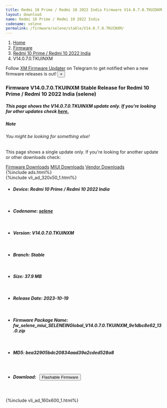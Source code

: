 ```yaml
---
title: Redmi 10 Prime / Redmi 10 2022 India Firmware V14.0.7.0.TKUINXM Update
layout: download
name: Redmi 10 Prime / Redmi 10 2022 India
codename: selene
permalink: /firmware/selene/stable/V14.0.7.0.TKUINXM/
---
```

<nav aria-label="breadcrumb">
    <ol class="breadcrumb">
        <li class="breadcrumb-item"><a href="/">Home</a></li>
        <li class="breadcrumb-item"><a href="/firmware/">Firmware</a></li>
        <li class="breadcrumb-item"><a href="/firmware/selene/">Redmi 10 Prime / Redmi 10 2022 India</a></li>
        <li class="breadcrumb-item active" aria-current="page">V14.0.7.0.TKUINXM</li>
    </ol>
</nav>
<div class="alert alert-primary alert-dismissible fade show" role="alert">
    Follow <a href="https://t.me/XiaomiFirmwareUpdater" class="alert-link">XM Firmware Updater</a> on Telegram to get
    notified when a new firmware releases is out!
    <button type="button" class="close" data-dismiss="alert" aria-label="Close">
        <span aria-hidden="true">&times;</span>
    </button>
</div>
<div class="col-12 mx-auto">
    <h3 class="title bg-light p-2 rounded">Firmware V14.0.7.0.TKUINXM Stable Release for Redmi 10 Prime / Redmi 10 2022 India (selene)</h3>
    <h5>This page shows the V14.0.7.0.TKUINXM update only. If you're looking for other updates check
        <a href="/firmware/selene/">here.</a></h5>
    <div class="card">
        <div class="card-body">
            <h5 class="card-title">Note</h5>
            <h6 class="card-subtitle mb-2 text-muted">You might be looking for something else!</h6>
            <p class="card-text">This page shows a single update only.
                If you're looking for another update or other downloads check:</p>
            <a href="/firmware/" class="card-link">Firmware Downloads</a>
            <a href="/miui/" class="card-link">MIUI Downloads</a>
            <a href="/vendor/" class="card-link">Vendor Downloads</a>
        </div>
    </div>
    {%include ads.html%}
    <div class="row justify-content-center">
        <div class="col-10" id="downloads">
                    <div class="card card-body">
            {%include vli_ad_320x50_1.html%}
            <ul class="list-unstyled">
                <li style="padding-bottom: 10px;">
                    <h5><b>Device: </b>Redmi 10 Prime / Redmi 10 2022 India</h5>
                </li>
                <li style="padding-bottom: 10px;">
                    <h5><b>Codename: </b> <a href="/firmware/selene/" target="_blank">selene</a> </h5>
                </li>
                <li style="padding-bottom: 10px;">
                    <h5><b>Version: </b>V14.0.7.0.TKUINXM</h5>
                </li>
                <li style="padding-bottom: 10px;">
                    <h5><b>Branch: </b>Stable</h5>
                </li>
                <li style="padding-bottom: 10px;">
                    <h5><b>Size: </b>37.9 MB</h5>
                </li>
                <li style="padding-bottom: 10px;">
                    <h5><b>Release Date: </b>2023-10-19</h5>
                </li>
                <li style="padding-bottom: 10px;">
                    <h5><b>Firmware Package Name: </b><span id="filename" class="text-dark">fw_selene_miui_SELENEINGlobal_V14.0.7.0.TKUINXM_9e1dbc8e62_13.0.zip</span></h5>
                </li>
                <li style="padding-bottom: 10px;">
                    <h5><b>MD5: </b><span id="md5" class="text-muted">bea32905bdc20834aad39a2cded528a8</span></h5>
                </li>
                <li style="padding-bottom: 10px;">
                    <h5><b>Download: </b><button type="button" id="download" class="btn btn-primary"
                    style="margin: 7px;" onclick="redirect('fw_selene_miui_SELENEINGlobal_V14.0.7.0.TKUINXM_9e1dbc8e62_13.0.zip'); return false;"><i class="fa fa-download"></i> Flashable Firmware</button></h5>
                </li>
            </ul>
        </div>
        </div>
        {%include vli_ad_160x600_1.html%}
    </div>
</div>

